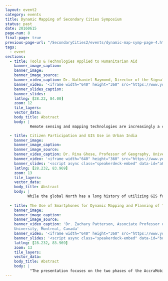 ```yaml
---
layout: event2
category: events
title: Dynamic Mapping of Secondary Cities Symposium
status: past
date: 20160615
page-num: 8
final-page: true
previous-page-url: "/SecondaryCities2/events/dynamic-map-symp-page-4.html"
tags:
  - event
sections: 
  - title: Tools & Technologies Applied to Humanitarian Aid
    banner_image_caption: 
    banner_image: 
    banner_image_source: 
    banner_video_caption: Dr. Nathaniel Raymond, Director of the Signal Program on Human Security and Technology at the Harvard Humanitarian Initiative (HHI) of the Harvard Chan School of Public Health
    banner_video: '<iframe width="640" height="360" src="https://www.youtube.com/embed/XAYRCZzgnN8" frameborder="0" allowfullscreen></iframe>'
    banner_slides_caption: 
    banner_slides: 
    latlng: [28.22, 84.00]
    zoom: 12
    tile_layers:
    vector_data:
    body_title: Abstract
    body: |
           Remote sensing and mapping technologies are increasingly a critical component of humanitarian assistance operations during both armed conflict and natural disaster contexts. This session discusses common use cases of these platforms and techniques for providing general situational awareness to responders and affected populations, as well as specific applications of them to certain types of aid operations.

  - title: Citizen Participation and GIS Use in Urban India
    banner_image: 
    banner_image_caption: 
    banner_image_source:
    banner_video_caption: Dr. Rina Ghose, Professor of Geography, University of Wisconsin-Milwaukee
    banner_video: '<iframe width="640" height="360" src="https://www.youtube.com/embed/SpzanNLZGFA" frameborder="0" allowfullscreen></iframe>'
    banner_slides: '<script async class="speakerdeck-embed" data-id="a05f391d63f344e7ba15e864df58e0be" data-ratio="1.77777777777778" src="//speakerdeck.com/assets/embed.js"></script>'
    latlng: [28.232, 83.969]
    zoom: 13
    tile_layers:
    vector_data:
    body_title: Abstract
    body: |
          While the global North has a long history of utilizing GIS for spatial decision making, its usage in India has been relatively recent. Further, the concept of citizen participation in planning activities is relatively new in India, and its effectiveness is shaped by multiple contextual factors. Because of the recent emphasis on collaborative governance and transparency, GIS is used to enhance citizen participation through e-governance projects and through Public Participation GIS. This paper aims to examine the complexities of embedded in citizen participation through GIS based knowledge production in urban communities in India. Through empirical findings, it aims to demonstrate how cultural, political and technological factors differentially shape the ways GIS is being used in enhancing citizen participation in urban planning in India. 
    
  - title: The Use of Smartphones for Dynamic Mapping and Planning of Transit Systems in Africa
    banner_image: 
    banner_image_caption: 
    banner_image_source:
    banner_video_caption: 'Dr. Zachary Patterson, Associate Professor of Geography, Planning and Environment, Concordia
    University, Montreal, Canada'
    banner_video: '<iframe width="640" height="360" src="https://www.youtube.com/embed/BKEPAm01L8s" frameborder="0" allowfullscreen></iframe>'
    banner_slides: '<script async class="speakerdeck-embed" data-id="bda32299a65f4d07b4ac7655a8891083" data-ratio="1.33333333333333" src="//speakerdeck.com/assets/embed.js"></script>'
    latlng: [28.232, 83.969]
    zoom: 13
    tile_layers:
    vector_data:
    body_title: Abstract
    body: |
           "The presentation focuses on the two phases of the AccraMobile Project - a collaboration between the Accra Municipal Assembly (AMA), the Agence francaise de développement and Concordia University’s (Montreal, Canada) TRIP Lab. Impetus for the project originated from the AMA who sought to construct a documentary structure (route registry, protocols for data collection and mapping) for planning and passenger use of the Trotro bus network of Accra in Ghana. Phase 1 of the project involved: the adaptation of the TRIP Lab’s smartphone travel survey app, DataMobile; development of a data collection protocol; administration of Trotro route data collection; and the dynamic mapping of the routes. Data from Phase 1 has subsequently been trans- formed into Google’s General Transit Feed Specification (GTFS) format, and made accessible to the local community through a hackathon and map designed to be easily readable to Trotro users. While Phase 1 sought to gather information on the nature and breadth of the Trotro network for planning purposes, Phase 2 is directed primarily towards Trotro operators. It involves a great deal of engagement with operators with the aim of better understanding Trotro operations and developing business cases to finance a feet renewal program."
---
```



